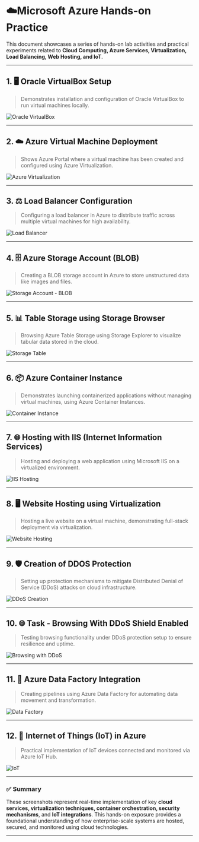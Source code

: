 # ☁️Microsoft Azure Hands-on Practice

This document showcases a series of hands-on lab activities and practical experiments related to **Cloud Computing, Azure Services, Virtualization, Load Balancing, Web Hosting, and IoT**.

---

## 1. 🖥️ Oracle VirtualBox Setup

> Demonstrates installation and configuration of Oracle VirtualBox to run virtual machines locally.

![Oracle VirtualBox](https://github.com/user-attachments/assets/5a17ce0f-e49c-497b-9e00-6114296a11df)

---

## 2. ☁️ Azure Virtual Machine Deployment

> Shows Azure Portal where a virtual machine has been created and configured using Azure Virtualization.

![Azure Virtualization](https://github.com/user-attachments/assets/7af5048d-059b-4a84-8549-310efae3dacc)

---

## 3. ⚖️ Load Balancer Configuration

> Configuring a load balancer in Azure to distribute traffic across multiple virtual machines for high availability.

![Load Balancer](https://github.com/user-attachments/assets/df4c2368-826f-4883-b04d-f5f3d866a961)

---

## 4. 🗄️ Azure Storage Account (BLOB)

> Creating a BLOB storage account in Azure to store unstructured data like images and files.

![Storage Account - BLOB](https://github.com/user-attachments/assets/5a7a1627-b32a-4c09-9771-a33f4467c5f0)

---

## 5. 📊 Table Storage using Storage Browser

> Browsing Azure Table Storage using Storage Explorer to visualize tabular data stored in the cloud.

![Storage Table](https://github.com/user-attachments/assets/4878dbed-faa5-4780-bf29-ed36e220f224)

---

## 6. 📦 Azure Container Instance

> Demonstrates launching containerized applications without managing virtual machines, using Azure Container Instances.

![Container Instance](https://github.com/user-attachments/assets/71c51e91-49a5-42e7-a2ec-401624ef3afc)

---

## 7. 🌐 Hosting with IIS (Internet Information Services)

> Hosting and deploying a web application using Microsoft IIS on a virtualized environment.

![IIS Hosting](https://github.com/user-attachments/assets/a65ff39a-ad85-4e7c-8e2c-885b245e0312)

---

## 8. 🖥️ Website Hosting using Virtualization

> Hosting a live website on a virtual machine, demonstrating full-stack deployment via virtualization.

![Website Hosting](https://github.com/user-attachments/assets/4e2e2ec3-5894-41f0-a75b-442a4e1ddba7)

---

## 9. 🛡️ Creation of DDOS Protection

> Setting up protection mechanisms to mitigate Distributed Denial of Service (DDoS) attacks on cloud infrastructure.

![DDoS Creation](https://github.com/user-attachments/assets/3f228193-4153-44e9-9bca-eb49ad287188)

---

## 10. 🌐 Task - Browsing With DDoS Shield Enabled

> Testing browsing functionality under DDoS protection setup to ensure resilience and uptime.

![Browsing with DDoS](https://github.com/user-attachments/assets/92055d93-c4f8-44c4-b9db-b0ca934774f0)

---

## 11. 🔄 Azure Data Factory Integration

> Creating pipelines using Azure Data Factory for automating data movement and transformation.

![Data Factory](https://github.com/user-attachments/assets/fca07b61-b738-496b-9f28-3f6d8919616f)

---

## 12. 🤖 Internet of Things (IoT) in Azure

> Practical implementation of IoT devices connected and monitored via Azure IoT Hub.

![IoT](https://github.com/user-attachments/assets/4473fc0f-452c-45ff-9555-6dd624391421)

---

### ✅ Summary

These screenshots represent real-time implementation of key **cloud services, virtualization techniques, container orchestration, security mechanisms**, and **IoT integrations**. This hands-on exposure provides a foundational understanding of how enterprise-scale systems are hosted, secured, and monitored using cloud technologies.

---
